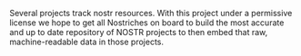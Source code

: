 Several projects track nostr resources. With this project under a permissive
license we hope to get all Nostriches on board to build the most accurate and
up to date repository of NOSTR projects to then embed that raw, machine-readable
data in those projects.
